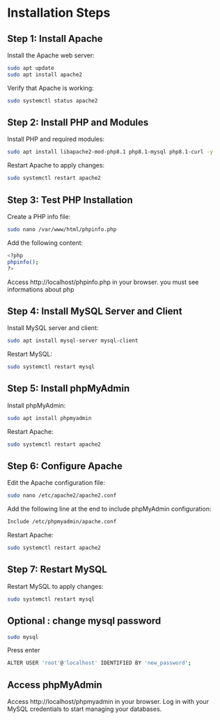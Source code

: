 
# Installation Steps

## Step 1: Install Apache

Install the Apache web server:
```bash
sudo apt update
sudo apt install apache2
```
Verify that Apache is working:
```bash
sudo systemctl status apache2
```
## Step 2: Install PHP and Modules

Install PHP and required modules:

```bash
sudo apt install libapache2-mod-php8.1 php8.1-mysql php8.1-curl -y
```

Restart Apache to apply changes:


```bash
sudo systemctl restart apache2
```
## Step 3: Test PHP Installation

Create a PHP info file:
```bash
sudo nano /var/www/html/phpinfo.php
```

Add the following content:
```bash
<?php
phpinfo();
?>
```
Access http://localhost/phpinfo.php in your browser. you must see informations about php 

## Step 4: Install MySQL Server and Client
Install MySQL server and client:
```bash
sudo apt install mysql-server mysql-client
```

Restart MySQL:

```bash
sudo systemctl restart mysql
```

## Step 5: Install phpMyAdmin
Install phpMyAdmin:
```bash
sudo apt install phpmyadmin
```
Restart Apache:
```bash
sudo systemctl restart apache2
```

## Step 6: Configure Apache

Edit the Apache configuration file:
```bash
sudo nano /etc/apache2/apache2.conf
```
Add the following line at the end to include phpMyAdmin configuration:
```bash
Include /etc/phpmyadmin/apache.conf
```
Restart Apache:
```bash
sudo systemctl restart apache2
```
## Step 7: Restart MySQL
Restart MySQL to apply changes:
```bash
sudo systemctl restart mysql
```
## Optional : change mysql password 
```bash
sudo mysql
```
Press enter 

```bash
ALTER USER 'root'@'localhost' IDENTIFIED BY 'new_password'; 
```

## Access phpMyAdmin
Access http://localhost/phpmyadmin in your browser. Log in with your MySQL credentials to start managing your databases.


